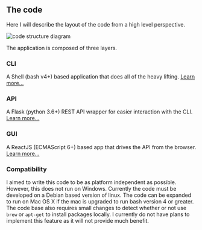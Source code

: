 ## The code
Here I will describe the layout of the code from a high level perspective.

![code structure diagram][diagram]

The application is composed of three layers.

### CLI
A Shell (bash v4+) based application that does all of the heavy lifting. [Learn more...][cli]

### API
A Flask (python 3.6+) REST API wrapper for easier interaction with the CLI. [Learn more...][api]

### GUI
A ReactJS (ECMAScript 6+) based app that drives the API from the browser. [Learn more...][gui]

### Compatibility
I aimed to write this code to be as platform independent as possible. However,
this does not run on Windows. Currently the code must be developed on a Debian
based version of linux. The code can be expanded to run on Mac OS X if the
mac is upgraded to run bash version 4 or greater. The code base also requires
small changes to detect whether or not use `brew` or `apt-get` to install packages
locally. I currently do not have plans to implement this feature as it will not
provide much benefit.

[diagram]: /assets/img/code_structure_diagram.png
[cli]: cli.md
[api]: api.md
[gui]: gui.md
